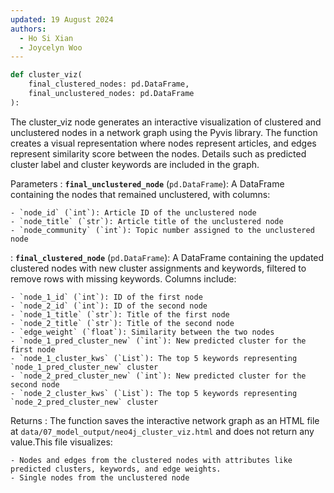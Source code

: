 ```yaml
---
updated: 19 August 2024
authors:
  - Ho Si Xian
  - Joycelyn Woo
---
```


```python
def cluster_viz(
    final_clustered_nodes: pd.DataFrame,
    final_unclustered_nodes: pd.DataFrame
):
```

The cluster_viz node generates an interactive visualization of clustered and unclustered nodes in a network graph using the Pyvis library. The function creates a visual representation where nodes represent articles, and edges represent similarity score between the nodes. Details such as predicted cluster label and cluster keywords are included in the graph.

Parameters
: **`final_unclustered_node`** (`pd.DataFrame`): A DataFrame containing the nodes that remained unclustered, with columns:

    - `node_id` (`int`): Article ID of the unclustered node
    - `node_title` (`str`): Article title of the unclustered node
    - `node_community` (`int`): Topic number assigned to the unclustered node

: **`final_clustered_node`** (`pd.DataFrame`): A DataFrame containing the updated clustered nodes with new cluster assignments and keywords, filtered to remove rows with missing keywords. Columns include:

    - `node_1_id` (`int`): ID of the first node
    - `node_2_id` (`int`): ID of the second node
    - `node_1_title` (`str`): Title of the first node
    - `node_2_title` (`str`): Title of the second node
    - `edge_weight` (`float`): Similarity between the two nodes
    - `node_1_pred_cluster_new` (`int`): New predicted cluster for the first node
    - `node_1_cluster_kws` (`List`): The top 5 keywords representing `node_1_pred_cluster_new` cluster
    - `node_2_pred_cluster_new` (`int`): New predicted cluster for the second node
    - `node_2_cluster_kws` (`List`): The top 5 keywords representing `node_2_pred_cluster_new` cluster

Returns
: The function saves the interactive network graph as an HTML file at `data/07_model_output/neo4j_cluster_viz.html` and does not return any value.This file visualizes:

    - Nodes and edges from the clustered nodes with attributes like predicted clusters, keywords, and edge weights.
    - Single nodes from the unclustered node
